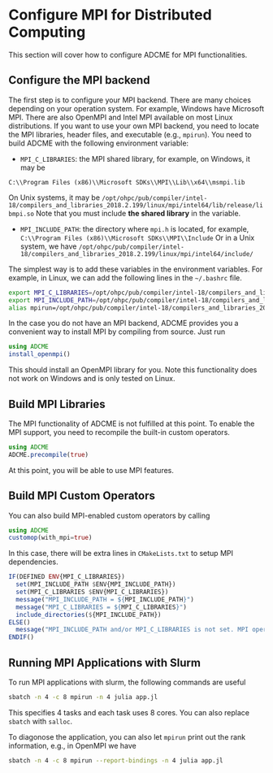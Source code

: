 # Configure MPI for Distributed Computing

This section will cover how to configure ADCME for MPI functionalities.

## Configure the MPI backend 

The first step is to configure your MPI backend. There are many choices depending on your operation system. For example, Windows have Microsoft MPI. There are also OpenMPI and Intel MPI available on most Linux distributions. If you want to use your own MPI backend, you need to locate the MPI libraries, header files, and executable (e.g., `mpirun`). You need to build ADCME with the following environment variable:

* `MPI_C_LIBRARIES`: the MPI shared library, for example, on Windows, it may be 
```
C:\\Program Files (x86)\\Microsoft SDKs\\MPI\\Lib\\x64\\msmpi.lib
```
On Unix systems, it may be 
```/opt/ohpc/pub/compiler/intel-18/compilers_and_libraries_2018.2.199/linux/mpi/intel64/lib/release/libmpi.so```
Note that you must include **the shared library** in the variable. 
* `MPI_INCLUDE_PATH`: the directory where `mpi.h` is located, for example,
```C:\\Program Files (x86)\\Microsoft SDKs\\MPI\\Include```
Or in a Unix system, we have 
```/opt/ohpc/pub/compiler/intel-18/compilers_and_libraries_2018.2.199/linux/mpi/intel64/include/```

The simplest way is to add these variables in the environment variables. For example, in Linux, we can add the following lines in the `~/.bashrc` file. 
```bash
export MPI_C_LIBRARIES=/opt/ohpc/pub/compiler/intel-18/compilers_and_libraries_2018.2.199/linux/mpi/intel64/lib/libmpi.so
export MPI_INCLUDE_PATH=/opt/ohpc/pub/compiler/intel-18/compilers_and_libraries_2018.2.199/linux/mpi/intel64/include/
alias mpirun=/opt/ohpc/pub/compiler/intel-18/compilers_and_libraries_2018.2.199/linux/mpi/intel64/bin/mpirun
```

In the case you do not have an MPI backend, ADCME provides you a convenient way to install MPI by compiling from source. Just run 
```julia
using ADCME
install_openmpi()
```
This should install an OpenMPI library for you. Note this functionality does not work on Windows and is only tested on Linux. 

## Build MPI Libraries 

The MPI functionality of ADCME is not fulfilled at this point. To enable the MPI support, you need to recompile the built-in custom operators.
```julia
using ADCME
ADCME.precompile(true)
```
At this point, you will be able to use MPI features. 

## Build MPI Custom Operators

You can also build MPI-enabled custom operators by calling
```julia
using ADCME
customop(with_mpi=true)
```

In this case, there will be extra lines in `CMakeLists.txt` to setup MPI dependencies.
```julia
IF(DEFINED ENV{MPI_C_LIBRARIES})
  set(MPI_INCLUDE_PATH $ENV{MPI_INCLUDE_PATH})
  set(MPI_C_LIBRARIES $ENV{MPI_C_LIBRARIES})
  message("MPI_INCLUDE_PATH = ${MPI_INCLUDE_PATH}")
  message("MPI_C_LIBRARIES = ${MPI_C_LIBRARIES}")
  include_directories(${MPI_INCLUDE_PATH})
ELSE()
  message("MPI_INCLUDE_PATH and/or MPI_C_LIBRARIES is not set. MPI operators are not compiled.")
ENDIF()
```

## Running MPI Applications with Slurm

To run MPI applications with slurm, the following commands are useful

```bash
sbatch -n 4 -c 8 mpirun -n 4 julia app.jl 
```
This specifies 4 tasks and each task uses 8 cores. You can also replace `sbatch` with `salloc`.

To diagonose the application, you can also let `mpirun` print out the rank information, e.g., in OpenMPI we have

```bash
sbatch -n 4 -c 8 mpirun --report-bindings -n 4 julia app.jl
```

